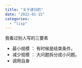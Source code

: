 ```yaml
---
title: "关于递归的"
date: "2022-01-15"
categories: 
  - "lisp"
---
```


我看过别人写的三要素

- 最小规模 ： 有时候是结束条件。
- 减少规模 ： 大问题拆分成小问题。
- 调用自身
